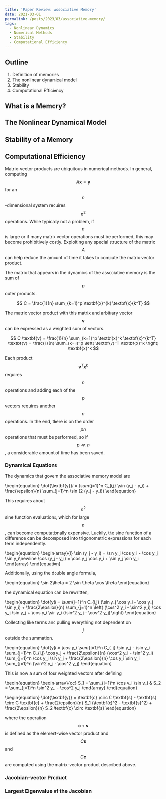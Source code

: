 ```yaml
---
title: 'Paper Review: Associative Memory'
date: 2021-03-01
permalink: /posts/2023/03/associative-memory/
tags:
  - Nonlinear Dynamics
  - Numerical Methods
  - Stability
  - Computational Efficiency
---
```


## Outline

<ol>
  <li> Definition of memories </li>
  <li> The nonlinear dynamical model </li>
  <li> Stability </li>
  <li> Computational Efficiency </li>
</ol>

## What is a Memory?

## The Nonlinear Dynamical Model

## Stability of a Memory

## Computational Efficiency

Matrix-vector products are ubiquitous in numerical methods.
In general, computing $$ A \textbf{x} = \textbf{y} $$ for an $$ n $$-dimensional system requires $$ n^2 $$ operations.
While typically not a problem, if $$ n $$ is large or if many matrix vector operations must be performed, this may become prohibitively costly.
Exploiting any special structure of the matrix $$ A $$ can help reduce the amount of time it takes to compute the matrix vector product.

The matrix that appears in the dynamics of the associative memory is the sum of $$ p $$ outer products.

$$
  C = \frac{1}{n} \sum_{k=1}^p \textbf{x}^{k} \textbf{x}{k^T}
$$

The matrix vector product with this matrix and arbitrary vector $$ \textbf{v} $$ can be expressed as a weighted sum of vectors.

$$
  C \textbf{v} = \frac{1}{n} \sum_{k=1}^p \textbf{x}^k \textbf{x}^{k^T} \textbf{v} = \frac{1}{n} \sum_{k=1}^p \left( \textbf{v}^T \textbf{x}^k \right) \textbf{x}^k 
$$

Each product $$ \textbf{v}^T \textbf{x}^k $$ requires $$ n $$ operations and adding each of the $$ p $$ vectors requires another $$ n $$ operations.
In the end, there is on the order $$ p n $$ operations that must be performed, so if $$ p \ll n $$, a considerable amount of time has been saved.

### Dynamical Equations

The dynamics that govern the associative memory model are

\begin{equation}
  \dot{\textbf{y}}_i = \sum_{j=1}^n C_{i,j} \sin (y_j - y_i) + \frac{\epsilon}{n} \sum_{j=1}^n \sin (2 (y_j - y_i))
\end{equation}

This requires about $$ n^2 $$ sine function evaluations, which for large $$ n $$, can become computationally expensive.
Luckily, the sine function of a difference can be decomposed into trigonometric expressions for each term independently.

\begin{equation}
  \begin{array}{l}
  \sin (y_j - y_i) = \sin y_j \cos y_i - \cos y_j \sin y_i\newline
  \cos (y_j - y_i) = \cos y_j \cos y_i + \sin y_j \sin y_i
  \end{array}
\end{equation}

Additionally, using the double angle formula,

\begin{equation}
  \sin 2\theta = 2 \sin \theta \cos \theta
\end{equation}

the dynamical equation can be rewritten,

\begin{equation}
  \dot{y}_i = \sum_{j=1}^n C_{i,j} (\sin y_j \cos y_i - \cos y_j \sin y_i) + \frac{2\epsilon}{n} \sum_{j=1}^n \left( (\cos^2 y_i - \sin^2 y_i) \cos y_j \sin y_j + \cos y_i \sin y_i (\sin^2 y_j - \cos^2 y_j) \right)
\end{equation}

Collecting like terms and pulling everything not dependent on $$ j $$ outside the summation.

\begin{equation}
  \dot{y}_i = \cos y_i \sum_{j=1}^n C_{i,j} \sin y_j - \sin y_i \sum_{j=1}^n C_{i,j} \cos y_j + \frac{2\epsilon}{n} (\cos^2 y_i - \sin^2 y_i) \sum_{j=1}^n \cos y_j \sin y_j + \frac{2\epsilon}{n} \cos y_i \sin y_i \sum_{j=1}^n (\sin^2 y_j - \cos^2 y_j)
\end{equation}

This is now a sum of four weighted vectors after defining

\begin{equation}
  \begin{array}{cc}
    S_1 = \sum_{j=1}^n \cos y_j \sin y_j & S_2 = \sum_{j=1}^n \sin^2 y_j - \cos^2 y_j
  \end{array}
\end{equation}

\begin{equation}
  \dot{\textbf{y}} = \textbf{c} \circ C \textbf{s} - \textbf{s} \circ C \textbf{c} + \frac{2\epsilon}{n} S_1 (\textbf{c}^2 - \textbf{s}^2) + \frac{2\epsilon}{n} S_2 \textbf{c} \circ \textbf{s}
\end{equation}

where the operation $$ \textbf{c} \circ \textbf{s} $$ is defined as the element-wise vector product and $$ C \textbf{s} $$ and $$ C \textbf{c} $$ are computed using the matrix-vector product described above.

### Jacobian-vector Product

### Largest Eigenvalue of the Jacobian
